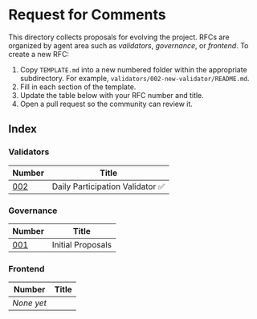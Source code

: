 # Request for Comments

This directory collects proposals for evolving the project. RFCs are organized
by agent area such as *validators*, *governance*, or *frontend*. To create a
new RFC:

1. Copy `TEMPLATE.md` into a new numbered folder within the appropriate
   subdirectory. For example, `validators/002-new-validator/README.md`.
2. Fill in each section of the template.
3. Update the table below with your RFC number and title.
4. Open a pull request so the community can review it.

## Index

### Validators

| Number | Title |
|-------|-------|
| [002](validators/002-example-validator/README.md) | Daily Participation Validator ✅ |

### Governance

| Number | Title |
|-------|-------|
| [001](001-initial-proposals/README.md) | Initial Proposals |

### Frontend

| Number | Title |
|-------|-------|
| _None yet_ |
